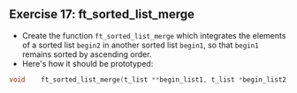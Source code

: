 ## Exercise 17: ft_sorted_list_merge

- Create the function `ft_sorted_list_merge` which integrates the elements of a sorted list `begin2` in another sorted list `begin1`, so that `begin1` remains sorted by ascending order.
- Here's how it should be prototyped:
```c
void	ft_sorted_list_merge(t_list **begin_list1, t_list *begin_list2, int (*cmp)());
```
